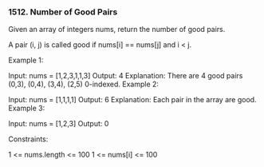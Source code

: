 ### 1512. Number of Good Pairs

Given an array of integers nums, return the number of good pairs.

A pair (i, j) is called good if nums[i] == nums[j] and i < j.

 

Example 1:

Input: nums = [1,2,3,1,1,3]
Output: 4
Explanation: There are 4 good pairs (0,3), (0,4), (3,4), (2,5) 0-indexed.
Example 2:

Input: nums = [1,1,1,1]
Output: 6
Explanation: Each pair in the array are good.
Example 3:

Input: nums = [1,2,3]
Output: 0
 

Constraints:

1 <= nums.length <= 100
1 <= nums[i] <= 100